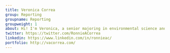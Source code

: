 ```yaml
---
title: Veronica Correa
group: Reporting
groupname: Reporting
groupweight: 1
about: Hi! I'm Veronica, a senior majoring in environmental science and minoring in journalism. You can probably find me managing my cat's Instagram page.
twitter: https://twitter.com/RonnieACorrea
linkedin: https://www.linkedin.com/in/ronnieac/
portfolio: http://vacorrea.com/
---
```

